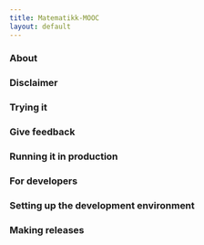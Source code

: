 ```yaml
---
title: Matematikk-MOOC
layout: default
---
```


### About

### Disclaimer

### Trying it

### Give feedback

### Running it in production

### For developers

### Setting up the development environment

### Making releases
